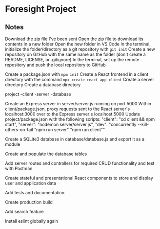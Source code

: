 # Foresight Project

## Notes
Download the zip file I've been sent
Open the zip file to download its contents in a new folder
Open the new folder in VS Code
In the terminal, initialize the folder/directory as a git repository with `git init`
Create a new repository on GitHub with the same name as the folder (don't create a README, LICENSE, or .gitignore)
In the terminal, set up the remote repository and push the local repository to GitHub

Create a package.json with `npm init`
Create a React frontend in a client directory with the command `npx create-react-app client`
Create a server directory
Create a database directory

project
-client
-server
-database

Create an Express server in server/server.js running on port 5000
Within client/package.json, proxy requests sent to the React server's localhost:3000 over to the Express server's localhost:5000
Update project/package.json with the following scripts:
  "client": "cd client && npm start",
  "server": "nodemon server/server.js",
  "dev": "concurrently --kill-others-on-fail \"npm run server\" \"npm run client\""

Create a SQLite3 database in database/database.js and export it as a module

Create and populate the database tables

Add server routes and controllers for required CRUD functionality and test with Postman

Create stateful and presentational React components to store and display user and application data

Add tests and documentation

Create production build

Add search feature

Install eslint globally again